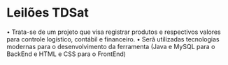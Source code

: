 # Leilões TDSat
•	Trata-se de um projeto que visa registrar produtos e respectivos valores para controle logístico, contábil e financeiro.
•	Serã utilizadas tecnologias modernas para o desenvolvimento da ferramenta (Java e MySQL para o BackEnd e HTML e CSS para o FrontEnd)
